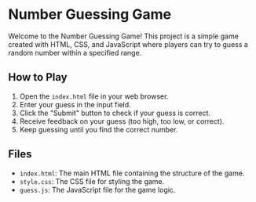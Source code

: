# Number Guessing Game

Welcome to the Number Guessing Game! This project is a simple game created with HTML, CSS, and JavaScript where players can try to guess a random number within a specified range.

## How to Play

1. Open the `index.html` file in your web browser.
2. Enter your guess in the input field.
3. Click the "Submit" button to check if your guess is correct.
4. Receive feedback on your guess (too high, too low, or correct).
5. Keep guessing until you find the correct number.

## Files

- `index.html`: The main HTML file containing the structure of the game.
- `style.css`: The CSS file for styling the game.
- `guess.js`: The JavaScript file for the game logic.


